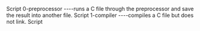 Script 0-preprocessor ----runs a C file through the preprocessor and save the result into another file.
Script 1-compiler ----compiles a C file but does not link. 
Script 
